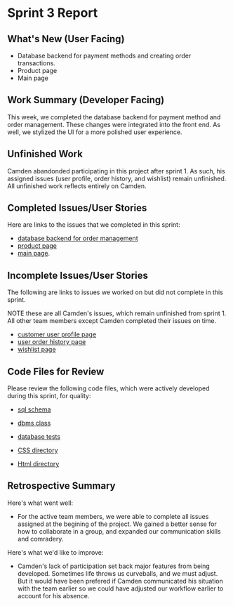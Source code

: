 
# Sprint 3 Report

## What's New (User Facing)

- Database backend for payment methods and creating order transactions.
- Product page
- Main page

## Work Summary (Developer Facing)

This week, we completed the database backend for payment method and order management. These changes were integrated into the front end. As well, we stylized the UI for a more polished user experience.

## Unfinished Work

Camden abandonded participating in this project after sprint 1. As such, his assigned issues (user profile, order history, and wishlist) remain unfinished. All unfinished work reflects entirely on Camden.

## Completed Issues/User Stories

Here are links to the issues that we completed in this sprint:

- [database backend for order management](https://github.com/users/Holindauer/projects/5/views/1?pane=issue&itemId=99978620&issue=Holindauer%7CCpts451_project%7C20)
- [product page](https://github.com/users/Holindauer/projects/5/views/1?pane=issue&itemId=99977371&issue=Holindauer%7CCpts451_project%7C3)
- [main page](https://github.com/users/Holindauer/projects/5/views/1?pane=issue&itemId=99977413&issue=Holindauer%7CCpts451_project%7C1).


## Incomplete Issues/User Stories

The following are links to issues we worked on but did not complete in this sprint.  

NOTE these are all Camden's issues, which remain unfinished from sprint 1. All other team members except Camden completed their issues on time.

- [customer user profile page](https://github.com/users/Holindauer/projects/5/views/1?pane=issue&itemId=99977415&issue=Holindauer%7CCpts451_project%7C4)
- [user order history page](https://github.com/users/Holindauer/projects/5/views/1?pane=issue&itemId=99977420&issue=Holindauer%7CCpts451_project%7C8)
- [wishlist page](https://github.com/users/Holindauer/projects/5/views/1?pane=issue&itemId=99977417&issue=Holindauer%7CCpts451_project%7C5)

## Code Files for Review

Please review the following code files, which were actively developed during this sprint, for quality:
    
- [sql schema](https://github.com/Holindauer/Cpts451_project/blob/main/backend/schema.sql)

- [dbms class](https://github.com/Holindauer/Cpts451_project/blob/main/backend/dbms.py)
    
- [database tests](https://github.com/Holindauer/Cpts451_project/blob/main/backend/test_dbms.py)
    
- [CSS directory](https://github.com/Holindauer/Cpts451_project/tree/main/front_end/app/static/css)
    
- [Html directory](https://github.com/Holindauer/Cpts451_project/tree/main/front_end/app/templates/Profile)
    
    
## Retrospective Summary

Here's what went well:

- For the active team members, we were able to complete all issues assigned at the begining of the project. We gained a better sense for how to collaborate in a group, and expanded our communication skills and comradery.

Here's what we'd like to improve:

- Camden's lack of participation set back major features from being developed. Sometimes life throws us curveballs, and we must adjust. But it would have been prefered if Camden communicated his situation with the team earlier so we could have adjusted our workflow earlier to account for his absence.

